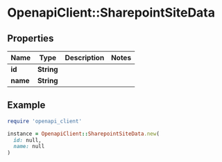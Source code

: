 # OpenapiClient::SharepointSiteData

## Properties

| Name | Type | Description | Notes |
| ---- | ---- | ----------- | ----- |
| **id** | **String** |  |  |
| **name** | **String** |  |  |

## Example

```ruby
require 'openapi_client'

instance = OpenapiClient::SharepointSiteData.new(
  id: null,
  name: null
)
```

